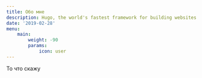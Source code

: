 ```yaml
---
title: Обо мне
description: Hugo, the world's fastest framework for building websites
date: '2019-02-28'
menu:
    main: 
        weight: -90
        params:
            icon: user
---
```


То что скажу